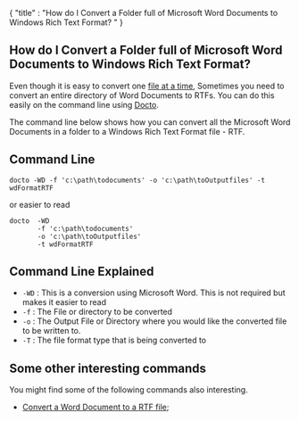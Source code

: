 {
    "title" : "How do I Convert a Folder full of Microsoft Word Documents to Windows Rich Text Format? " 
}

How do I Convert a Folder full of Microsoft Word Documents to Windows Rich Text Format?          
-

Even though it is easy to convert one [file at a time](ConvertDocToFileRTF.md), Sometimes you need to convert an entire directory of Word Documents to RTFs.  You can do this easily on the command line using [Docto](https://github.com/tobya/docto). 

The command line below shows how you can convert all the Microsoft Word Documents in a folder to a Windows Rich Text Format file - RTF.

Command Line 
-

 ````
 docto -WD -f 'c:\path\todocuments' -o 'c:\path\toOutputfiles' -t wdFormatRTF
 ````
 or easier to read
 ````
 docto  -WD 
        -f 'c:\path\todocuments' 
        -o 'c:\path\toOutputfiles' 
        -t wdFormatRTF
 ````

Command Line Explained 
-

 - `-WD` :  This is a conversion using Microsoft Word.  This is not required but makes it easier to read
 - `-f` :  The File or directory to be converted 
 - `-o` :  The Output File or Directory where you would like the converted file to be written to.
 - `-T` :  The file format type that is being converted to




Some other interesting commands
-

You might find some of the following commands also interesting.

- [Convert a Word Document to a RTF file](ConvertDocToFileRTF.md);
    

